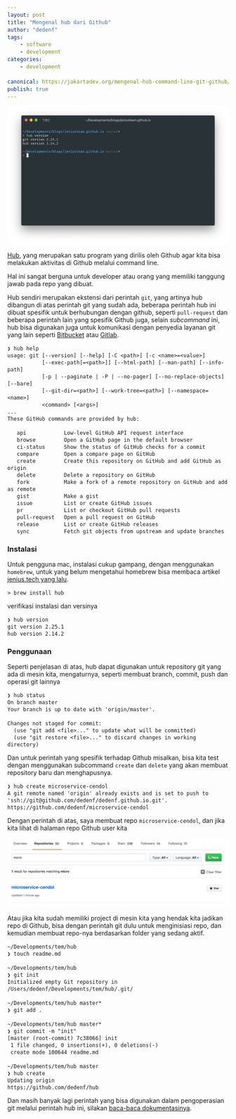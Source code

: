 ```yaml
---
layout: post
title: "Mengenal hub dari Github"
author: "dedenf"
tags: 
    - software
    - development
categories: 
    - development

canonical: https://jakartadev.org/mengenal-hub-command-line-git-github/
publish: true
---
```


![](/images/posts/hub.jpg)

[Hub](https://hub.github.com/), yang merupakan satu program yang dirilis oleh Github agar kita bisa melakukan aktivitas di Github melalui command line.

Hal ini sangat berguna untuk developer atau orang yang memiliki tanggung jawab pada repo yang dibuat.

Hub sendiri merupakan ekstensi dari perintah `git`, yang artinya hub dibangun di atas perintah git yang sudah ada, beberapa perintah hub ini dibuat spesifik untuk berhubungan dengan github, seperti `pull-request` dan beberapa perintah lain yang spesifik Github juga, selain _subcommand_ ini, hub bisa digunakan juga untuk komunikasi dengan penyedia layanan git yang lain seperti [Bitbucket](https://bitbucket.org/) atau [Gitlab](https://gitlab.com/).

```shell
❯ hub help
usage: git [--version] [--help] [-C <path>] [-c <name>=<value>]
           [--exec-path[=<path>]] [--html-path] [--man-path] [--info-path]
           [-p | --paginate | -P | --no-pager] [--no-replace-objects] [--bare]
           [--git-dir=<path>] [--work-tree=<path>] [--namespace=<name>]
           <command> [<args>]
...
These GitHub commands are provided by hub:

   api            Low-level GitHub API request interface
   browse         Open a GitHub page in the default browser
   ci-status      Show the status of GitHub checks for a commit
   compare        Open a compare page on GitHub
   create         Create this repository on GitHub and add GitHub as origin
   delete         Delete a repository on GitHub
   fork           Make a fork of a remote repository on GitHub and add as remote
   gist           Make a gist
   issue          List or create GitHub issues
   pr             List or checkout GitHub pull requests
   pull-request   Open a pull request on GitHub
   release        List or create GitHub releases
   sync           Fetch git objects from upstream and update branches
```



### Instalasi
Untuk pengguna mac, instalasi cukup gampang, dengan menggunakan `homebrew`, untuk yang belum mengetahui homebrew bisa membaca artikel [jenius.tech yang lalu](https://jenius.tech/2018/01/11/hipster-commit/).

```shell
> brew install hub
```
verifikasi instalasi dan versinya

```shell
❯ hub version
git version 2.25.1
hub version 2.14.2
```

### Penggunaan
Seperti penjelasan di atas, hub dapat digunakan untuk repository git yang ada di mesin kita, mengaturnya, seperti membuat branch, commit, push dan operasi git lainnya

```shell
❯ hub status
On branch master
Your branch is up to date with 'origin/master'.

Changes not staged for commit:
  (use "git add <file>..." to update what will be committed)
  (use "git restore <file>..." to discard changes in working directory)
```

Dan untuk perintah yang spesifik terhadap Github misalkan, bisa kita test dengan menggunakan subcommand `create` dan `delete` yang akan membuat repository baru dan menghapusnya.

```shell
❯ hub create microservice-cendol
A git remote named 'origin' already exists and is set to push to 'ssh://git@github.com/dedenf/dedenf.github.io.git'.
https://github.com/dedenf/microservice-cendol
```
Dengan perintah di atas, saya membuat repo `microservice-cendol`, dan jika kita lihat di halaman repo Github user kita

![](/images/posts/hub-create.jpg)

Atau jika kita sudah memiliki project di mesin kita yang hendak kita jadikan repo di Github, bisa dengan perintah git dulu untuk menginisiasi repo, dan kemudian membuat repo-nya berdasarkan folder yang sedang aktif.

```shell
~/Developments/tem/hub
❯ touch readme.md

~/Developments/tem/hub
❯ git init
Initialized empty Git repository in /Users/dedenf/Developments/tem/hub/.git/

~/Developments/tem/hub master*
❯ git add .

~/Developments/tem/hub master*
❯ git commit -m "init"
[master (root-commit) 7c38066] init
 1 file changed, 0 insertions(+), 0 deletions(-)
 create mode 100644 readme.md

~/Developments/tem/hub master
❯ hub create
Updating origin
https://github.com/dedenf/hub
```

Dan masih banyak lagi perintah yang bisa digunakan dalam pengoperasian git melalui perintah hub ini, silakan [baca-baca dokumentasinya](https://hub.github.com/hub.1.html).